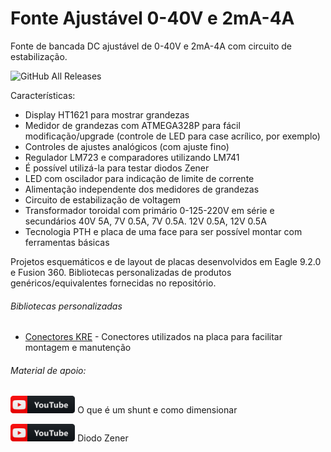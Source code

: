 # Fonte Ajustável 0-40V e 2mA-4A
Fonte de bancada DC ajustável de 0-40V e 2mA-4A com circuito de estabilização.

![GitHub All Releases](https://img.shields.io/github/downloads/leonardokr/fonte-ajustavel-40v-4a/total)

Características:
- Display HT1621 para mostrar grandezas
- Medidor de grandezas com ATMEGA328P para fácil modificação/upgrade (controle de LED para case acrílico, por exemplo)
- Controles de ajustes analógicos (com ajuste fino)
- Regulador LM723 e comparadores utilizando LM741
- É possível utilizá-la para testar diodos Zener
- LED com oscilador para indicação de limite de corrente
- Alimentação independente dos medidores de grandezas
- Circuito de estabilização de voltagem
- Transformador toroidal com primário 0-125-220V em série e secundários 40V 5A, 7V 0.5A, 7V 0.5A. 12V 0.5A, 12V 0.5A
- Tecnologia PTH e placa de uma face para ser possível montar com ferramentas básicas

Projetos esquemáticos e de layout de placas desenvolvidos em Eagle 9.2.0 e Fusion 360.
Bibliotecas personalizadas de produtos genéricos/equivalentes fornecidas no repositório.

###### Bibliotecas personalizadas
* [Conectores KRE](https://github.com/leonardokr/eagle-bibliotecas-3d) - Conectores utilizados na placa para facilitar montagem e manutenção

###### Material de apoio:
<a href="https://www.youtube.com/watch?v=1b0n3vxaOhg"><img height="28px" src="https://github.com/leonardokr/leonardokr/blob/master/resources/youtube.svg"></a>
O que é um shunt e como dimensionar

<a href="https://www.youtube.com/watch?v=VY3BEf8RQwM"><img height="28px" src="https://github.com/leonardokr/leonardokr/blob/master/resources/youtube.svg"></a>
Diodo Zener
